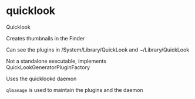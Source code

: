 # quicklook
Quicklook

Creates thumbnails in the Finder

Can see the plugins in /System/Library/QuickLook and ~/Library/QuickLook

Not a standalone executable, implements QuickLookGeneratorPluginFactory

Uses the quicklookd daemon

``qlmanage`` is used to maintain the plugins and the daemon

